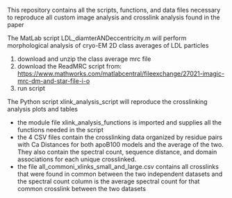 This repository contains all the scripts, functions, and data files necessary to reproduce all custom image analysis and crosslink analysis found in the paper

The MatLab script LDL_diamterANDeccentricity.m will perform morphological analysis of cryo-EM 2D class averages of LDL particles

1) download and unzip the class average mrc file
2) download the ReadMRC script from: https://www.mathworks.com/matlabcentral/fileexchange/27021-imagic-mrc-dm-and-star-file-i-o
3) run script

The Python script xlink_analysis_script will reproduce the crosslinking analysis plots and tables

- the module file xlink_analysis_functions is imported and supplies all the functions needed in the script
- the 4 CSV files contain the crosslinking data organized by residue pairs with Ca Distances for both apoB100 models and the average of the two. They also contain the spectral count, sequence distance, and domain associations for each unique crosslinked. 
- the file all_commoni_xlinks_small_and_large.csv contains all crosslinks that were found in common between the two independent datasets and the spectral count column is the average spectral count for that common crosslink between the two datasets
